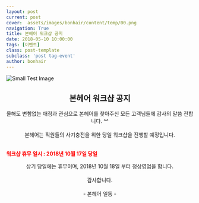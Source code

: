 ```yaml
---
layout: post
current: post
cover:  assets/images/bonhair/content/temp/00.png
navigation: True
title: 본헤어 워크샵 공지
date: 2018-05-10 10:00:00
tags: [이벤트]
class: post-template
subclass: 'post tag-event'
author: bonhair
---
```


<p><img src="{{ site.baseurl }}assets/images/bonhair/content/temp/01.png" alt="Small Test Image" /></p>
<center><h2 id="textlevelsemantics">본헤어 워크샵 공지</h2></center>
<center>올해도 변함없는 애정과 관심으로 본헤어를 찾아주신 모든 고객님들께 감사의 말씀 전합니다. ^^</center><br>
<center>본헤어는 직원들의 사기충전을 위한 당일 워크샵을 진행할 예정입니다.</center><br>

<span style="color:red; font-weight: bold">워크샵 휴무 일시 : 2018년 10월 17일 당일</span>

<center>상기 당일에는 휴무이며, 2018년 10월 18일 부터 정상영업을 합니다.</center><br>
<center>감사합니다.</center><br>
<center>- 본헤어 일동 - </center><br>

